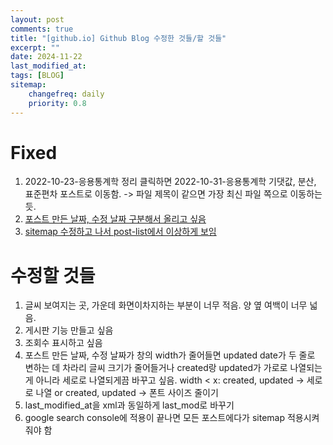```yaml
---
layout: post
comments: true
title: "[github.io] Github Blog 수정한 것들/할 것들"
excerpt: ""
date: 2024-11-22
last_modified_at: 
tags: [BLOG]
sitemap:
    changefreq: daily
    priority: 0.8
---
```


# Fixed
1. 2022-10-23-응용통계학 정리 클릭하면 2022-10-31-응용통계학 기댓값, 분산, 표준편차 포스트로 이동함.
    -> 파일 제목이 같으면 가장 최신 파일 쪽으로 이동하는 듯.
1. [포스트 만든 날짜, 수정 날짜 구분해서 올리고 싶음](/Header_Date_Format_변경하기)
1. [sitemap 수정하고 나서 post-list에서 이상하게 보임](/github_blog_post_list_layout_fix)

# 수정할 것들
1. 글씨 보여지는 곳, 가운데 화면이차지하는 부분이 너무 적음. 양 옆 여백이 너무 넓음.
1. 게시판 기능 만들고 싶음
1. 조회수 표시하고 싶음
1. 포스트 만든 날짜, 수정 날짜가 창의 width가 줄어들면 updated date가 두 줄로 변하는 데 차라리 글씨 크기가 줄어들거나 created랑 updated가 가로로 나열되는 게 아니라 세로로 나열되게끔 바꾸고 싶음.
width < x:
    created, updated -> 세로로 나열
    or
    created, updated -> 폰트 사이즈 줄이기
1. last_modified_at을 xml과 동일하게 last_mod로 바꾸기
1. google search console에 적용이 끝나면 모든 포스트에다가 sitemap 적용시켜줘야 함